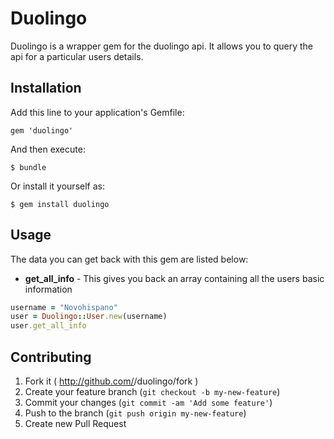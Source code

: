 # Duolingo

Duolingo is a wrapper gem for the duolingo api. It allows 
you to query the api for a particular users details.

## Installation

Add this line to your application's Gemfile:

    gem 'duolingo'

And then execute:

    $ bundle

Or install it yourself as:

    $ gem install duolingo

## Usage

The data you can get back with this gem are listed below:

* **get_all_info** - This gives you back an array containing all the users basic information
```ruby
username = "Novohispano"
user = Duolingo::User.new(username)
user.get_all_info
```

## Contributing

1. Fork it ( http://github.com/<my-github-username>/duolingo/fork )
2. Create your feature branch (`git checkout -b my-new-feature`)
3. Commit your changes (`git commit -am 'Add some feature'`)
4. Push to the branch (`git push origin my-new-feature`)
5. Create new Pull Request
